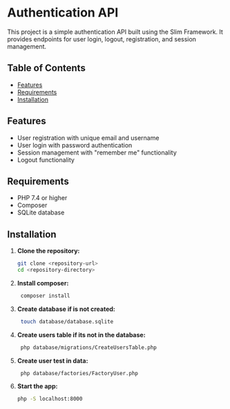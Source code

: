# Authentication API

This project is a simple authentication API built using the Slim Framework. It provides endpoints for user login, logout, registration, and session management.

## Table of Contents

- [Features](#features)
- [Requirements](#requirements)
- [Installation](#installation)

## Features

- User registration with unique email and username
- User login with password authentication
- Session management with "remember me" functionality
- Logout functionality

## Requirements

- PHP 7.4 or higher
- Composer
- SQLite database

## Installation

1. **Clone the repository:**

   ```bash
   git clone <repository-url>
   cd <repository-directory>
   ```

2. **Install composer:**

   ```bash
    composer install
   ```

3. **Create database if is not created:**

   ```bash
    touch database/database.sqlite
   ```

4. **Create users table if its not in the database:**

   ```bash
    php database/migrations/CreateUsersTable.php
   ```

5. **Create user test in data:**

   ```bash
    php database/factories/FactoryUser.php
   ```

6. **Start the app:**

   ```bash
   php -S localhost:8000
   ```
